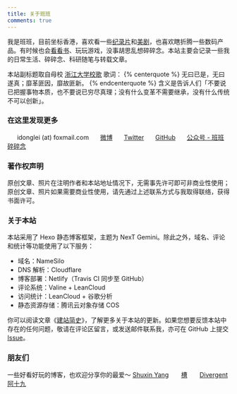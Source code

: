 ```yaml
---
title: 关于班班
comments: true
---
```

我是班班，目前坐标香港，喜欢看一些[纪录片](/posts/546f324b/)和[美剧](/posts/f90d4bca)，也喜欢瞎折腾一些数码产品。有时候也会[看看书](/books/)、玩玩游戏，没事胡思乱想碎碎念。本站主要会记录一些我的日常生活、碎碎念、科研随笔与转载文章。

本站副标题取自母校 [浙江大学校歌](https://www.bilibili.com/video/av15024170) 歌词：
{% centerquote %}
无曰已是，无曰遂真；靡革匪因，靡故匪新。
{% endcenterquote %}
含义是告诉人们「不要说已把握事物本质，也不要说已穷尽真理；没有什么变革不需要继承，没有什么传统不可以创新」。

### 在这里发现更多
　<i class="fa fa-fw fa-envelope"></i>&nbsp;&nbsp;idonglei (at) foxmail.com
　<i class="fa fa-fw fa-weibo"></i>&nbsp;&nbsp;[微博](https://weibo.com/7216640993 "@lei2rock")
　<i class="fa fa-fw fa-twitter"></i>&nbsp;&nbsp;[Twitter](https://twitter.com/lei2rock "@lei2rock")
　<i class="fa fa-fw fa-github"></i>&nbsp;&nbsp;[GitHub](https://github.com/lei2rock "@lei2rock")
　<i class="fa fa-fw fa-weixin"></i>&nbsp;&nbsp;<a data-fancybox="gallery" href="/cloud/img/wechat_channel.jpg" title="@BanbanRamble">公众号 - 班班碎碎念</a>

### 著作权声明
原创文章、照片在注明作者和本站地址情况下，无需事先许可即可非商业性使用；原创文章、照片如果需要商业性使用，请先通过上述联系方式与我取得联络，获得书面许可。
　
### 关于本站
本站采用了 Hexo 静态博客框架，主题为 NexT Gemini。除此之外，域名、评论和统计等功能使用了以下服务：
* 域名：NameSilo
* DNS 解析：Cloudflare
* 博客部署：Netlify（Travis CI 同步至 GitHub）
* 评论系统：Valine + LeanCloud
* 访问统计：LeanCloud + 谷歌分析
* 静态资源存储：腾讯云对象存储 COS

你可以阅读文章《[建站简史](/posts/82ef8c2e/)》，了解更多关于本站的更新。如果您想要反馈本站中存在的任何问题，敬请在评论区留言，或发送邮件联系我，亦可在 GitHub 上提交 [Issue](https://github.com/lei2rock/blog/issues)。

### 朋友们
一些好看好玩的博客，也欢迎分享你的最爱～
[Shuxin Yang](http://shuxinyang.com)　　[槽](https://miyehn.me/blog)　　[Divergent](http://dannii.cc)　　[阿十九](https://blog.ashijiu.com)
